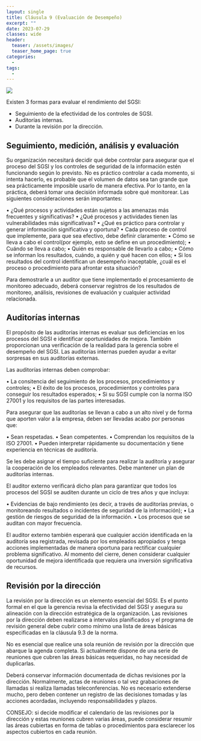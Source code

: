 ```yaml
---
layout: single
title: Cláusula 9 (Evaluación de Desempeño)
excerpt: ""
date: 2023-07-29
classes: wide
header:
  teaser: /assets/images/
  teaser_home_page: true
categories:
  - 
tags:
  - 
---
```


![](/assets/images/)

Existen 3 formas para evaluar el rendimiento del SGSI:

* Seguimiento de la efectividad de los controles de SGSI.
* Auditorías internas.
* Durante la revisión por la dirección.

## Seguimiento, medición, análisis y evaluación

Su organización necesitará decidir qué debe controlar para asegurar que el proceso del SGSI y los controles de seguridad de la información estén funcionando según lo previsto. No es práctico controlar a cada momento, si intenta hacerlo, es probable que el volumen de datos sea tan grande que sea prácticamente imposible usarlo de manera efectiva. Por lo tanto, en la práctica, deberá tomar una decisión informada sobre qué monitorear. Las siguientes consideraciones serán importantes:

• ¿Qué procesos y actividades están sujetos a las amenazas más frecuentes y significativas?
• ¿Qué procesos y actividades tienen las vulnerabilidades más significativas?
• ¿Qué es práctico para controlar y generar información significativa y oportuna?
• Cada proceso de control que implemente, para que sea efectivo, debe definir claramente:
• Cómo se lleva a cabo el control(por ejemplo, esto se define en un procedimiento);
• Cuándo se lleva a cabo;
• Quién es responsable de llevarlo a cabo;
• Cómo se informan los resultados, cuándo, a quién y qué hacen con ellos;
• Si los resultados del control identifican un desempeño inaceptable, ¿cuál es el proceso o procedimiento para afrontar esta situación?

Para demostrarle a un auditor que tiene implementado el procesamiento de monitoreo adecuado, deberá conservar registros de los resultados de monitoreo, análisis, revisiones de evaluación y cualquier actividad relacionada.

## Auditorías internas

El propósito de las auditorías internas es evaluar sus deficiencias en los procesos del SGSI e identificar oportunidades de mejora. También proporcionan una verificación de la realidad para la gerencia sobre el desempeño del SGSI. Las auditorías internas pueden ayudar a evitar sorpresas en sus auditorías externas.

Las auditorías internas deben comprobar:

• La consitencia del seguimiento de los procesos, procedimientos y controles;
• El éxito de los procesos, procedimientos y controles para conseguir los resultados esperados;
• Si su SGSI cumple con la norma ISO 27001 y los requisitos de las partes interesadas.

Para asegurar que las auditorías se llevan a cabo a un alto nivel y de forma que aporten valor a la empresa, deben ser llevadas acabo por personas que:

• Sean respetadas.
• Sean competentes.
• Comprendan los requisitos de la ISO 27001.
• Pueden interpretar rápidamente su documentación y tiene experiencia en técnicas de auditoría.

Se les debe asignar el tiempo suficiente para realizar la auditoría y asegurar la cooperación de los empleados relevantes. Debe mantener un plan de auditorías internas.

El auditor externo verificará dicho plan para garantizar que todos los procesos del SGSI se auditen durante un ciclo de tres años y que incluya:

• Evidencias de bajo rendimiento (es decir, a través de auditorías previas, o monitoreando resultados o incidentes de seguridad de la información);
• La gestión de riesgos de seguridad de la información.
• Los procesos que se auditan con mayor frecuencia.

El auditor externo también esperará que cualquier acción identificada en la auditoría sea registrada, revisada por los empleados apropiados y tenga acciones implementadas de manera oportuna para rectificar cualquier problema significativo. Al momento del cierre, denen considerar cualquier oportunidad de mejora identificada que requiera una inversión significativa de recursos.

## Revisión por la dirección

La revisión por la dirección es un elemento esencial del SGSI. Es el punto formal en el que la gerencia revisa la efectividad del SGSI y asegura su alineación con la dirección estratégica de la organización. Las revisiones por la dirección deben realizarse a intervalos planificados y el programa de revisión general debe cubrir como mínimo una lista de áreas básicas especificadas en la cláusula 9.3 de la norma.

No es esencial que realice una sola reunión de revisión por la dirección que abarque la agenda completa. Si actualmente dispone de una serie de reuniones que cubren las áreas básicas requeridas, no hay necesidad de duplicarlas.

Deberá conservar información documentada de dichas revisiones por la dirección. Normalmente, actas de reuniones o tal vez grabaciones de llamadas si realiza llamadas teleconferencias. No es necesario extenderse mucho, pero deben contener un registro de las decisiones tomadas y las acciones acordadas, incluyendo responsabilidades y plazos.

CONSEJO: si decide modificar el calendario de las revisiones por la dirección y estas reuniones cubren varias áreas, puede considerar resumir las áreas cubiertas en forma de tablas o procedimientos para esclarecer los aspectos cubiertos en cada reunión.
